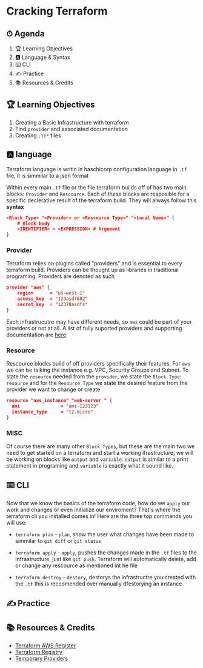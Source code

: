 <!-- Lessons/02-TerraForm-Files -->
<!-- http://localhost:3000/#/Lessons/02-TerraForm-Files -->
# Cracking Terraform

## ⏱ Agenda

1. 🏆 Learning Objectives
1. 🅰️ Language & Syntax
1. ⌨️ CLI
1. ✍️ Practice
1. 📚 Resources & Credits
 
## 🏆 Learning Objectives

1. Creating a Basic Infrastructure with terraform
1. Find `provider` and associated documentation  
1. Creating `.tf*` files

## 🅰️ language

Terraform language is writin in haschicorp configuration language in `.tf` file, it is simmilar to a json format

Within every main `.tf` file or the file terraform builds off of has two main blocks: `Provider` and  `Rescource`. Each of these blocks are resposible for a specific declerative result of the terraform build. They will always follow this **syntax**

```json
<Block Type> "<Provider> or <Rescource Type>" "<Local Name>" {
    # Block body
    <IDENTIFIER> = <EXPRESSION> # Argument
}
```

### Provider

Terraform relies on plugins called "providers" and is essential to every terraform build. Providers can be thought up as libraries in traditional programing. Providers are denoted as such

```json
provider "aws" {
    region      = "us-west-1"
    access_key  = "123asd7682"
    secret_key  = "12378asdfs"
}   
```
Each infrastrucutre may have different needs, so `aws` could be part of your providers or not at all. A list of fully suported providers and supporting documentation are [here](https://registry.terraform.io/browse/providers)

### Resource

Rescource blocks build of off providers specifically their features. For `aws` we can be talking the instance e.g. VPC, Security Groups and Subnet. To state the `resource` needed from the `provider`, we state the `Block Type`: `resource` and for the `Resource Type` we state the desired feature from the provider we want to change or create

```json
resource "aws_instance" "web-server " {
  ami               = "ami-123123"
  instance_type     = "t2.micro" 
}
```
### MISC

Of course there are many other `Block Types`, but these are the main two we need to get started on a terraform and start a working ifrastructure, we will be working on blocks like `output` and `variable`. `output` is similar to a print statement in programing and `variable` is exactly what it sound like.


## ⌨️ CLI

Now that we know the basics of the terraform code, how do we `apply` our work and changes or even initialize our enviroment? That's where the terraform cli you installed comes in! Here are the three top commands you will use:


* `terraform plan` - `plan`, show the user what changes have been made to simmilar to `git diff` or `git status`


* `terraform apply` - `apply`, pushes the changes made in the `.tf` files to the infrastructure, just like `git push`. Terraform will automatically delete, add or change any rescource as mentioned int he file


* `terraform destroy` - `destory`, destorys the infrastructre you created with the `.tf` this is reccomended over manually dfestorying an instance


## ✍️ Practice




## 📚 Resources & Credits
* [Terraform AWS Register](https://registry.terraform.io/providers/hashicorp/aws/latest/docs)
* [Terraform Registry](https://registry.terraform.io/browse/providers)
* [Temporary Providers](https://www.terraform.io/docs/providers/index.html)
